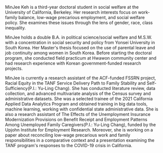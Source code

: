 MinJee Keh is a third-year doctoral student in social welfare at the University of California, Berkeley. Her research interests focus on work-family balance, low-wage precarious employment, and social welfare policy. She examines these issues through the lens of gender, race, class inequality.

MinJee holds a double B.A. in political science/social welfare and M.S.W. with a concentration in social security and policy from Yonsei University in South Korea. Her Master's thesis focused on the use of parental leave and job continuity among women in South Korea. Before starting the doctoral program, she conducted field practicum at Hwawon community center and had research experience with Korean government-funded research projects.

MinJee is currently a research assistant of the ACF-funded FSSRN project, Racial Equity in the TANF Service Delivery Path to Family Stability and Self-Sufficiency(P.I.: Yu-Ling Chang). She has conducted literature review, data collection, and advanced multivariate analysis of the Census survey and administrative datasets. She was a selected trainee of the 2021 California Applied Data Analytics Program and obtained training in big data tools, machine learning, working with confidential state administrative data. She is also a research assistant of The Effects of the Unemployment Insurance Modernization Provisions on Benefit Receipt and Employment Patterns Among Unemployed Family Caregivers(P.I.: Yu-Ling Chang), funded by the Upjohn Institute for Employment Research. Moreover, she is working on a paper about reconciling low-wage precarious work and family responsibilities in a comparative context and a presentation examining the TANF program's responses to the COVID-19 crisis in California.
